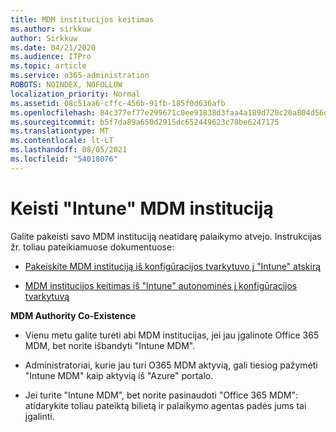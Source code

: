 ```yaml
---
title: MDM institucijos keitimas
ms.author: sirkkuw
author: Sirkkuw
ms.date: 04/21/2020
ms.audience: ITPro
ms.topic: article
ms.service: o365-administration
ROBOTS: NOINDEX, NOFOLLOW
localization_priority: Normal
ms.assetid: 08c51aa6-cffc-456b-91fb-185f0d636afb
ms.openlocfilehash: 84c377ef77e299671c0ee91838d3faa4a189d720c20a804d56d3323823b701c2
ms.sourcegitcommit: b5f7da89a650d2915dc652449623c78be6247175
ms.translationtype: MT
ms.contentlocale: lt-LT
ms.lasthandoff: 08/05/2021
ms.locfileid: "54018076"
---
```

# <a name="change-intune-mdm-authority"></a>Keisti "Intune" MDM instituciją

Galite pakeisti savo MDM instituciją neatidarę palaikymo atvejo. Instrukcijas žr. toliau pateikiamuose dokumentuose:
  
- [Pakeiskite MDM instituciją iš konfigūracijos tvarkytuvo į "Intune" atskirą](https://docs.microsoft.com/configmgr/mdm/deploy-use/migrate-change-mdm-authority)
    
- [MDM institucijos keitimas iš "Intune" autonominės į konfigūracijos tvarkytuvą](https://docs.microsoft.com/configmgr/mdm/deploy-use/change-mdm-authority)
    
 **MDM Authority Co-Existence**
  
- Vienu metu galite turėti abi MDM institucijas, jei jau įgalinote Office 365 MDM, bet norite išbandyti "Intune MDM".
    
- Administratoriai, kurie jau turi O365 MDM aktyvią, gali tiesiog pažymėti "Intune MDM" kaip aktyvią iš "Azure" portalo.
    
- Jei turite "Intune MDM", bet norite pasinaudoti "Office 365 MDM": atidarykite toliau pateiktą bilietą ir palaikymo agentas padės jums tai įgalinti.
    

